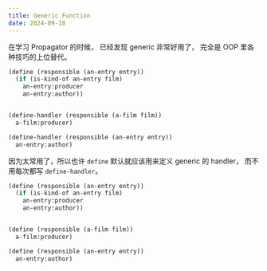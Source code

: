 ```yaml
---
title: Generic Function
date: 2024-09-18
---
```


在学习 Propagator 的时候，
已经发现 generic 非常好用了，
完全是 OOP 里各种技巧的上位替代。

```scheme
(define (responsible (an-entry entry))
  (if (is-kind-of an-entry film)
    an-entry:producer
    an-entry:author))


(define-handler (responsible (a-film film))
  a-film:producer)

(define-handler (responsible (an-entry entry))
  an-entry:author)
```

因为太常用了，所以也许 `define`
默认就应该用来定义 generic 的 handler，
而不用每次都写 `define-handler`。

```scheme
(define (responsible (an-entry entry))
  (if (is-kind-of an-entry film)
    an-entry:producer
    an-entry:author))


(define (responsible (a-film film))
  a-film:producer)

(define (responsible (an-entry entry))
  an-entry:author)
```
